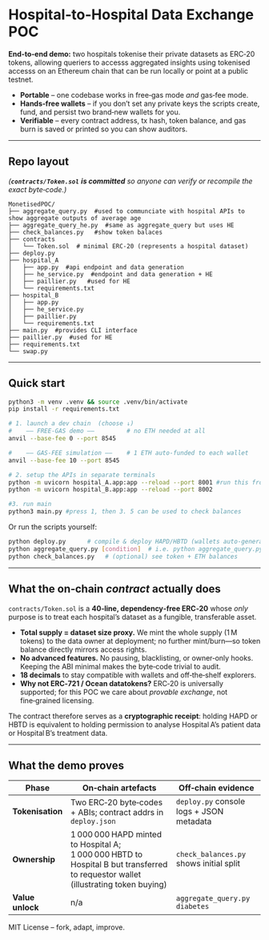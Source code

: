 ﻿
# Hospital‑to‑Hospital Data Exchange POC

**End‑to‑end demo:** two hospitals tokenise their private datasets as ERC‑20 tokens, allowing queriers to accesss aggregated insights using tokenised accesss on an Ethereum chain that can be run locally or point at a public testnet.

- **Portable** – one codebase works in free‑gas mode *and* gas‑fee mode.
- **Hands‑free wallets** – if you don’t set any private keys the scripts create, fund, and persist two brand‑new wallets for you.
- **Verifiable** – every contract address, tx hash, token balance, and gas burn is saved or printed so you can show auditors.

---

## Repo layout

*(**`contracts/Token.sol`** ****is committed**** so anyone can verify or recompile the exact byte‑code.)*

```
MonetisedPOC/
├── aggregate_query.py  #used to communciate with hospital APIs to show aggregate outputs of average age
├── aggregate_query_he.py  #same as aggregate_query but uses HE
├── check_balances.py   #show token balaces
├── contracts
│   └── Token.sol  # minimal ERC‑20 (represents a hospital dataset)
├── deploy.py
├── hospital_A  
│   ├── app.py  #api endpoint and data generation
│   ├── he_service.py  #endpoint and data generation + HE
│   ├── paillier.py   #used for HE
│   └── requirements.txt
├── hospital_B
│   ├── app.py
│   ├── he_service.py
│   ├── paillier.py
│   └── requirements.txt
├── main.py  #provides CLI interface
├── paillier.py  #used for HE 
├── requirements.txt
└── swap.py
```
---

## Quick start

```bash
python3 -m venv .venv && source .venv/bin/activate
pip install -r requirements.txt

# 1. launch a dev chain  (choose ↓)
#    —— FREE‑GAS demo ——         # no ETH needed at all
anvil --base-fee 0 --port 8545 

#    —— GAS‑FEE simulation ——    # 1 ETH auto‑funded to each wallet
anvil --base-fee 10 --port 8545 

# 2. setup the APIs in separate terminals
python -m uvicorn hospital_A.app:app --reload --port 8001 #run this from the directory/MonetisedPOC
python -m uvicorn hospital_B.app:app --reload --port 8002

#3. run main
python3 main.py #press 1, then 3. 5 can be used to check balances

```

Or run the scripts yourself:

```bash
python deploy.py      # compile & deploy HAPD/HBTD (wallets auto‑generated)
python aggregate_query.py [condition]  # i.e. python aggregate_query.py diabetes
python check_balances.py   # (optional) see token + ETH balances
```

---

## What the on‑chain *contract* actually does

`contracts/Token.sol` is a **40‑line, dependency‑free ERC‑20** whose *only* purpose is to treat each hospital’s dataset as a fungible, transferable asset.

- **Total supply = dataset size proxy.** We mint the whole supply (1 M tokens) to the data owner at deployment; no further mint/burn—so token balance directly mirrors access rights.
- **No advanced features.** No pausing, blacklisting, or owner‑only hooks. Keeping the ABI minimal makes the byte‑code trivial to audit.
- **18 decimals** to stay compatible with wallets and off‑the‑shelf explorers.
- **Why not ERC‑721 / Ocean datatokens?** ERC‑20 is universally supported; for this POC we care about *provable exchange*, not fine‑grained licensing.

The contract therefore serves as a **cryptographic receipt**: holding HAPD or HBTD is equivalent to holding permission to analyse Hospital A’s patient data or Hospital B’s treatment data.

---

## What the demo proves

| Phase            | On‑chain artefacts                                                | Off‑chain evidence                                         |
| ---------------- | ----------------------------------------------------------------- | ---------------------------------------------------------- |
| **Tokenisation** | Two ERC‑20 byte‑codes + ABIs; contract addrs in `deploy.json`     | `deploy.py` console logs + JSON metadata                   |
| **Ownership**    | 1 000 000 HAPD minted to Hospital A; 1 000 000 HBTD to Hospital B but transferred to requestor wallet (illustrating token buying)| `check_balances.py` shows initial split                    |
| **Value unlock** | n/a                                                               | `aggregate_query.py diabetes`                              |



MIT License – fork, adapt, improve.




